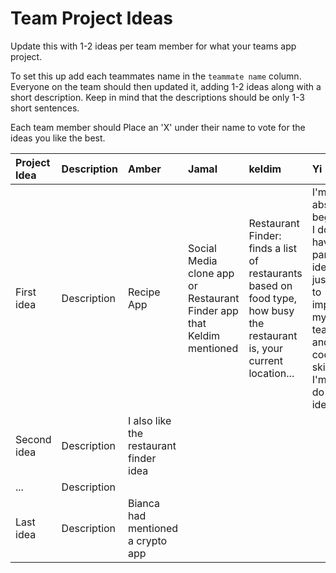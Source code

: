 # Team Project Ideas

Update this with 1-2 ideas per team member for what your teams app project.

To set this up add each teammates name in the `teammate name` column. Everyone
on the team should then updated it, adding 1-2 ideas along with a short 
description. Keep in mind that the descriptions should be only 1-3 short
sentences. 

Each team member should Place an 'X' under their name to vote for the ideas 
you like the best.

| Project Idea | Description | Amber | Jamal | keldim | Yi | teammate name | teammate name |
| :--- | :--- | :--- | :--- | :--- | :--- | :--- | :--- |
| First idea | Description | Recipe App | Social Media clone app or Restaurant Finder app that Keldim mentioned  | Restaurant Finder: finds a list of restaurants based on food type, how busy the restaurant is, your current location... | I'm absolute beginner. I don't have a particular idea. I'm just trying to improve my teamwork and coding skills, and I'm can do any idea.| | |
| Second idea | Description | I also like the restaurant finder idea | | | | | |
| ... | Description | | | | | | |
| Last idea | Description | Bianca had mentioned a crypto app | | | | | |
